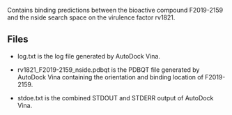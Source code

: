 Contains binding predictions between the bioactive compound F2019-2159 and the nside search space on the virulence factor rv1821.

## Files

- log.txt is the log file generated by AutoDock Vina.

- rv1821_F2019-2159_nside.pdbqt is the PDBQT file generated by AutoDock Vina containing the orientation and binding location of F2019-2159.

- stdoe.txt is the combined STDOUT and STDERR output of AutoDock Vina.

